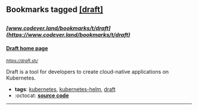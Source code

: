 ## Bookmarks tagged [[draft]](https://www.codever.land/search?q=[draft])

_<sup><sup>[www.codever.land/bookmarks/t/draft](https://www.codever.land/bookmarks/t/draft)</sup></sup>_
---
#### [Draft home page](https://draft.sh/)
_<sup>https://draft.sh/</sup>_

Draft is a tool for developers to create cloud-native applications on Kubernetes.
* **tags**: [kubernetes](../tagged/kubernetes.md), [kubernetes-helm](../tagged/kubernetes-helm.md), [draft](../tagged/draft.md)
* :octocat: **[source code](https://github.com/azure/draft)**
---
